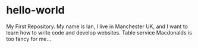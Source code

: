 # hello-world
My First Repository.
My name is Ian, I live in Manchester UK, and I want to learn how to write code and develop websites.
Table service Macdonalds is too fancy for me...
